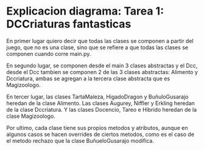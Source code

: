 # Explicacion diagrama: Tarea 1: DCCriaturas fantasticas 

En primer lugar quiero decir que todas las clases se componen a partir del juego, que no es una clase, sino que se refiere
a que todas las clases se componen cuando corre main.py.

En segundo lugar, se componen desde el main 3 clases abstractas y el Dcc, desde el Dcc tambien se componen 2 de las 3
clases abstractas: Alimento y Dccriatura, ambas se agregan a la tercera clase abstracta que es Magizoologo.
 
En tercer lugar, las clases TartaMaleza, HigadoDragon y BuñuloGusarajo heredan de la clase Alimento. Las clases Augurey,
Niffler y Erkling heredan de la clase Dccriatura. Y las clases Docencio, Tareo e Hibrido heredan de la clase Magizoologo.

Por ultimo, cada clase tiene sus propios metodos y atributos, aunque en algunos casos se hacen overrides de ciertos metodos,
como es el caso de el metodo rechazo que la clase BuñueloGusarajo modifica.